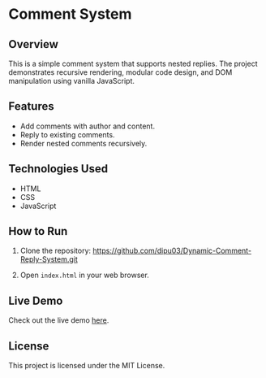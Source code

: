 # Comment System

## Overview

This is a simple comment system that supports nested replies. The project demonstrates recursive rendering, modular code design, and DOM manipulation using vanilla JavaScript.

## Features

- Add comments with author and content.
- Reply to existing comments.
- Render nested comments recursively.

## Technologies Used

- HTML
- CSS
- JavaScript

## How to Run

1. Clone the repository:
https://github.com/dipu03/Dynamic-Comment-Reply-System.git

2. Open `index.html` in your web browser.

## Live Demo

Check out the live demo [here](https://yourusername.github.io/comment-system).

## License

This project is licensed under the MIT License.